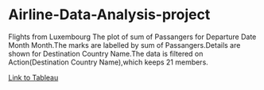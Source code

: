 # Airline-Data-Analysis-project
Flights from Luxembourg
The plot of sum of Passangers for Departure Date Month Month.The marks are labelled by sum of Passangers.Details are shown for Destination Country Name.The data is filtered on Action(Destination Country Name),which keeps 21 members.





[Link to Tableau](https://public.tableau.com/app/profile/sajal.jain4190/viz/Airline-Dashboard-Data-Analysis/Dashboard1)
